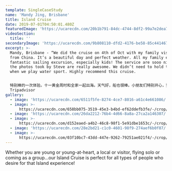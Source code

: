 ```yaml
---
template: SingleCaseStudy
name: 'Mandy Jing, Brisbane'
title: Island Cruise
date: 2019-07-01T04:50:01.480Z
featuredImage: 'https://ucarecdn.com/20b1b791-84dc-4744-8df2-99a7e2dea762/'
videoSection:
  title: ''
secondaryImage: 'https://ucarecdn.com/9b808110-dfd2-4176-be58-85c441467bc4/'
excerpt: >-
  Mandy, Brisbane - “We did the cruise on 4th of Oct with my family visiting
  from China. It’s a beautiful day and perfect weather. All my family enjoy the
  fantastic sailing excursion, especially kids! The service are sooo nice!!! And
  the photos took by Steve are really awesome. We didn’t need to hold the phone
  when we play water sport. Highly recommend this cruise.


  特别棒的一次体验。十一黄金周时和全家一起出海。天气好，船也很棒。小朋友们特别开心，整个船上跑来跑去，还体验了扬帆。老板提供的火烈鸟游泳圈特别适合照相，还有paddle很有挑战性。服务贴心，人超级好。特别还提供免费的照相服务，随时抓拍，不怕没有好照片。强烈推荐！”
  Tripadvisor
gallery:
  - image: 'https://ucarecdn.com/6511f5fe-8274-4ce7-8016-a61c4e661086/'
  - image: >-
      https://ucarecdn.com/658bb075-3519-45e3-b4bd-ef62ddefb3fe/-/crop/1067x1293/0,191/-/preview/
  - image: 'https://ucarecdn.com/26da2212-76b4-4d66-8a8a-27ca2a146307/'
  - image: >-
      https://ucarecdn.com/d152eaed-a4b2-46c8-98f1-5e91dbe1653c/-/crop/1049x1431/0,0/-/preview/
  - image: 'https://ucarecdn.com/28e2bd21-c1c0-4601-98f9-274aef6b0f87/'
  - image: >-
      https://ucarecdn.com/03f10bc7-43dd-447e-9262-79251ae021f4/-/crop/944x1335/0,0/-/preview/
---
```

Whether you are young or young-at-heart, a local or visitor, flying solo or coming as a group…our Island Cruise is perfect for all types of people who desire for that Island experience!
